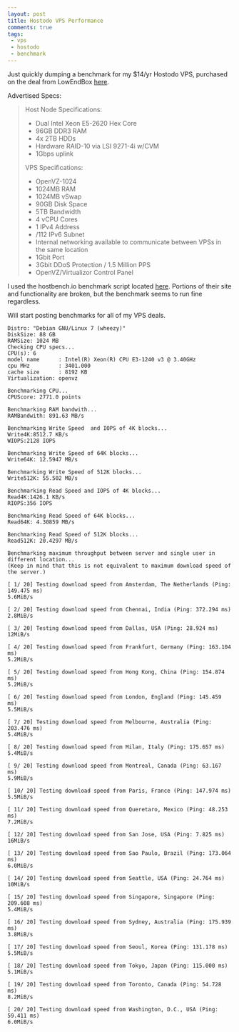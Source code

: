 ```yaml
---
layout: post
title: Hostodo VPS Performance
comments: true
tags:
 - vps
 - hostodo
 - benchmark
---
```


Just quickly dumping a benchmark for my $14/yr Hostodo VPS, purchased on the deal from LowEndBox [here](https://lowendbox.com/blog/hostodo-kvm-and-openvz-offer-from-14year/).

Advertised Specs:
> Host Node Specifications:
> - Dual Intel Xeon E5-2620 Hex Core
> - 96GB DDR3 RAM
> - 4x 2TB HDDs
> - Hardware RAID-10 via LSI 9271-4i w/CVM
> - 1Gbps uplink
> 
> VPS Specifications:
> - OpenVZ-1024
> - 1024MB RAM
> - 1024MB vSwap
> - 90GB Disk Space
> - 5TB Bandwidth
> - 4 vCPU Cores
> - 1 IPv4 Address
> - /112 IPv6 Subnet
> - Internal networking available to communicate between VPSs in the same location
> - 1Gbit Port
> - 3Gbit DDoS Protection / 1.5 Million PPS
> - OpenVZ/Virtualizor Control Panel

I used the hostbench.io benchmark script located [here](https://github.com/Lomand/hostbench.sh). Portions of their site and functionality are broken, but the benchmark seems to run fine regardless.

Will start posting benchmarks for all of my VPS deals.

```
Distro: "Debian GNU/Linux 7 (wheezy)"
DiskSize: 88 GB
RAMSize: 1024 MB
Checking CPU specs...
CPU(s): 6
model name      : Intel(R) Xeon(R) CPU E3-1240 v3 @ 3.40GHz
cpu MHz         : 3401.000
cache size      : 8192 KB
Virtualization: openvz

Benchmarking CPU...
CPUScore: 2771.0 points

Benchmarking RAM bandwith...
RAMBandwith: 891.63 MB/s

Benchmarking Write Speed  and IOPS of 4K blocks...
Write4K:8512.7 KB/s
WIOPS:2128 IOPS

Benchmarking Write Speed of 64K blocks...
Write64K: 12.5947 MB/s

Benchmarking Write Speed of 512K blocks...
Write512K: 55.502 MB/s

Benchmarking Read Speed and IOPS of 4K blocks...
Read4K:1426.1 KB/s
RIOPS:356 IOPS

Benchmarking Read Speed of 64K blocks...
Read64K: 4.30859 MB/s

Benchmarking Read Speed of 512K blocks...
Read512K: 20.4297 MB/s

Benchmarking maximum throughput between server and single user in different location...
(Keep in mind that this is not equivalent to maximum download speed of the server.)

[ 1/ 20] Testing download speed from Amsterdam, The Netherlands (Ping: 149.475 ms)
5.6MiB/s

[ 2/ 20] Testing download speed from Chennai, India (Ping: 372.294 ms)
2.8MiB/s

[ 3/ 20] Testing download speed from Dallas, USA (Ping: 28.924 ms)
12MiB/s

[ 4/ 20] Testing download speed from Frankfurt, Germany (Ping: 163.104 ms)
5.2MiB/s

[ 5/ 20] Testing download speed from Hong Kong, China (Ping: 154.874 ms)
5.2MiB/s

[ 6/ 20] Testing download speed from London, England (Ping: 145.459 ms)
5.5MiB/s

[ 7/ 20] Testing download speed from Melbourne, Australia (Ping: 203.476 ms)
5.4MiB/s

[ 8/ 20] Testing download speed from Milan, Italy (Ping: 175.657 ms)
5.4MiB/s

[ 9/ 20] Testing download speed from Montreal, Canada (Ping: 63.167 ms)
5.9MiB/s

[ 10/ 20] Testing download speed from Paris, France (Ping: 147.974 ms)
5.5MiB/s

[ 11/ 20] Testing download speed from Queretaro, Mexico (Ping: 48.253 ms)
7.2MiB/s

[ 12/ 20] Testing download speed from San Jose, USA (Ping: 7.825 ms)
16MiB/s

[ 13/ 20] Testing download speed from Sao Paulo, Brazil (Ping: 173.064 ms)
6.0MiB/s

[ 14/ 20] Testing download speed from Seattle, USA (Ping: 24.764 ms)
10MiB/s

[ 15/ 20] Testing download speed from Singapore, Singapore (Ping: 209.608 ms)
5.4MiB/s

[ 16/ 20] Testing download speed from Sydney, Australia (Ping: 175.939 ms)
3.8MiB/s

[ 17/ 20] Testing download speed from Seoul, Korea (Ping: 131.178 ms)
5.5MiB/s

[ 18/ 20] Testing download speed from Tokyo, Japan (Ping: 115.000 ms)
5.1MiB/s

[ 19/ 20] Testing download speed from Toronto, Canada (Ping: 54.728 ms)
8.2MiB/s

[ 20/ 20] Testing download speed from Washington, D.C., USA (Ping: 59.411 ms)
6.0MiB/s
```
